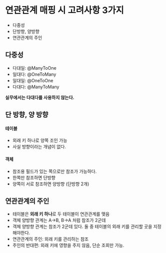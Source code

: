 # 연관관계 매핑 시 고려사항 3가지
- 다중성
- 단방향, 양방향
- 연관관계의 주인

## 다중성
- 다대일: @ManyToOne
- 일대다: @OneToMany
- 일대일: @OneToOne
- 다대다: @ManyToMany

**실무에서는 다대다를 사용하지 않는다.**

## 단 방향, 양 방향
#### 테이블
- 외래 키 하나로 양쪽 조인 가능
- 사실 방향이라는 개념이 없다.

#### 객체
- 참조용 필드가 있는 쪽으로만 참조가 가능하다.
- 한쪽만 참조하면 단방향
- 양쪽이 서로 참조하면 양방향 (단방향 2개)

## 연관관계의 주인
- 테이블은 **외래 키 하나**로 두 테이블이 연관관계를 맺음
- 객체 양방향 관계는 A->B, B->A 처럼 참조가 2군데
- 객체 양방향 관계는 참조가 2군데 있다. 둘 중 테이블의 외래 키를 관리할 곳을 지정해야한다.
- 연관관계의 주인: 외래 키를 관리하는 참조
- 주인의 반대편: 외래 키에 영향을 주지 않음, 단순 조회만 가능.

